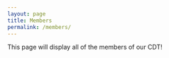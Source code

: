 ```yaml
---
layout: page
title: Members
permalink: /members/
---
```


This page will display all of the members of our CDT!
